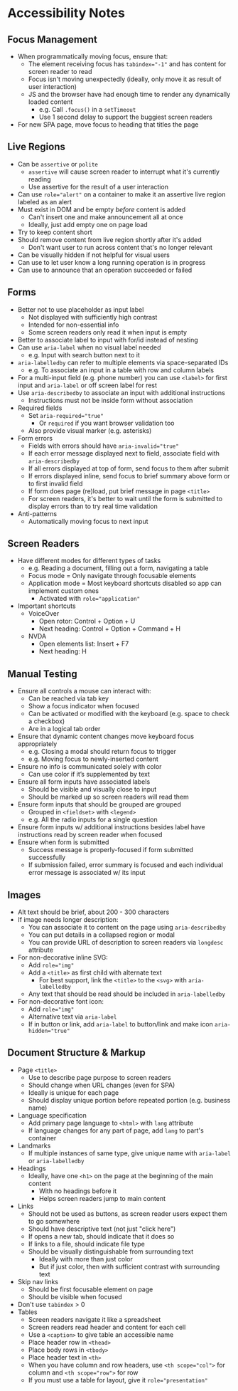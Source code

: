 # Accessibility Notes

## Focus Management

* When programmatically moving focus, ensure that:
  * The element receiving focus has `tabindex="-1"` and has content for screen reader to read
  * Focus isn't moving unexpectedly (ideally, only move it as result of user interaction)
  * JS and the browser have had enough time to render any dynamically loaded content
    * e.g. Call `.focus()` in a `setTimeout`
    * Use 1 second delay to support the buggiest screen readers
* For new SPA page, move focus to heading that titles the page

## Live Regions

* Can be `assertive` or `polite`
  * `assertive` will cause screen reader to interrupt what it's currently reading
  * Use assertive for the result of a user interaction
* Can use `role="alert"` on a container to make it an assertive live region labeled as an alert
* Must exist in DOM and be empty *before* content is added
  * Can't insert one and make announcement all at once
  * Ideally, just add empty one on page load
* Try to keep content short
* Should remove content from live region shortly after it's added
  * Don't want user to run across content that's no longer relevant
* Can be visually hidden if not helpful for visual users
* Can use to let user know a long running operation is in progress
* Can use to announce that an operation succeeded or failed

## Forms

* Better not to use placeholder as input label
  * Not displayed with sufficiently high contrast
  * Intended for non-essential info
  * Some screen readers only read it when input is empty
* Better to associate label to input with for/id instead of nesting
* Can use `aria-label` when no visual label needed
  * e.g. Input with search button next to it
* `aria-labelledby` can refer to multiple elements via space-separated IDs
  * e.g. To associate an input in a table with row and column labels
* For a multi-input field (e.g. phone number) you can use `<label>` for first input and `aria-label` or off screen label for rest
* Use `aria-describedby` to associate an input with additional instructions
  * Instructions must not be inside form without association
* Required fields
  * Set `aria-required="true"`
    * Or `required` if you want browser validation too
  * Also provide visual marker (e.g. asterisks)
* Form errors
  * Fields with errors should have `aria-invalid="true"`
  * If each error message displayed next to field, associate field with `aria-describedby`
  * If all errors displayed at top of form, send focus to them after submit
  * If errors displayed inline, send focus to brief summary above form or to first invalid field
  * If form does page (re)load, put brief message in page `<title>`
  * For screen readers, it's better to wait until the form is submitted to display errors than to try real time validation
* Anti-patterns
  * Automatically moving focus to next input

## Screen Readers

* Have different modes for different types of tasks
  * e.g. Reading a document, filling out a form, navigating a table
  * Focus mode = Only navigate through focusable elements
  * Application mode = Most keyboard shortcuts disabled so app can implement custom ones
    * Activated with `role="application"`
* Important shortcuts
  * VoiceOver
    * Open rotor: Control + Option + U
    * Next heading: Control + Option + Command + H
  * NVDA
    * Open elements list: Insert + F7
    * Next heading: H

## Manual Testing

* Ensure all controls a mouse can interact with:
  * Can be reached via tab key
  * Show a focus indicator when focused
  * Can be activated or modified with the keyboard (e.g. space to check a checkbox)
  * Are in a logical tab order
* Ensure that dynamic content changes move keyboard focus appropriately
  * e.g. Closing a modal should return focus to trigger
  * e.g. Moving focus to newly-inserted content
* Ensure no info is communicated solely with color
  * Can use color if it’s supplemented by text
* Ensure all form inputs have associated labels
  * Should be visible and visually close to input
  * Should be marked up so screen readers will read them
* Ensure form inputs that should be grouped are grouped
  * Grouped in `<fieldset>` with `<legend>`
  * e.g. All the radio inputs for a single question
* Ensure form inputs w/ additional instructions besides label have instructions read by screen reader when focused
* Ensure when form is submitted
  * Success message is properly-focused if form submitted successfully
  * If submission failed, error summary is focused and each individual error message is associated w/ its input

## Images

* Alt text should be brief, about 200 - 300 characters
* If image needs longer description:
  * You can associate it to content on the page using `aria-describedby`
  * You can put details in a collapsed region or modal
  * You can provide URL of description to screen readers via `longdesc` attribute
* For non-decorative inline SVG:
  * Add `role="img"`
  * Add a `<title>` as first child with alternate text
    * For best support, link the `<title>` to the `<svg>` with `aria-labelledby`
  * Any text that should be read should be included in `aria-labelledby`
* For non-decorative font icon:
  * Add `role="img"`
  * Alternative text via `aria-label`
  * If in button or link, add `aria-label` to button/link and make icon `aria-hidden="true"`

## Document Structure & Markup

* Page `<title>`
  * Use to describe page purpose to screen readers
  * Should change when URL changes (even for SPA)
  * Ideally is unique for each page
  * Should display unique portion before repeated portion (e.g. business name)
* Language specification
  * Add primary page language to `<html>` with `lang` attribute
  * If language changes for any part of page, add `lang` to part's container
* Landmarks
  * If multiple instances of same type, give unique name with `aria-label` or `aria-labelledby`
* Headings
  * Ideally, have one `<h1>` on the page at the beginning of the main content
    * With no headings before it
    * Helps screen readers jump to main content
* Links
  * Should not be used as buttons, as screen reader users expect them to go somewhere
  * Should have descriptive text (not just "click here")
  * If opens a new tab, should indicate that it does so
  * If links to a file, should indicate file type
  * Should be visually distinguishable from surrounding text
    * Ideally with more than just color
    * But if just color, then with sufficient contrast with surrounding text
* Skip nav links
  * Should be first focusable element on page
  * Should be visible when focused
* Don't use `tabindex` > 0
* Tables
  * Screen readers navigate it like a spreadsheet
  * Screen readers read header and content for each cell
  * Use a `<caption>` to give table an accessible name
  * Place header row in `<thead>`
  * Place body rows in `<tbody>`
  * Place header text in `<th>`
  * When you have column and row headers, use `<th scope="col">` for column and `<th scope="row">` for row
  * If you must use a table for layout, give it `role="presentation"`